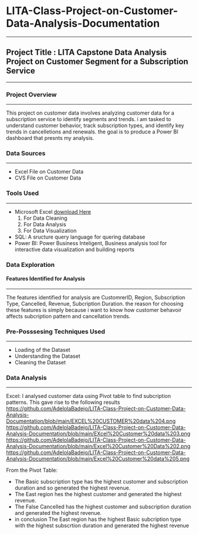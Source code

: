 # LITA-Class-Project-on-Customer-Data-Analysis-Documentation
---
## Project Title : LITA Capstone Data Analysis Project on Customer Segment for a Subscription Service
---
### Project Overview
---
This project on customer data involves analyzing customer data for a subscription service to identify segments and trends.
i am tasked to understand customer behavior, track subscription types, and identify key trends in cancelletions and renewals.
the goal is to produce a Power BI dashboard that presnts my analysis.

### Data Sources
---
- Excel File on Customer Data
- CVS File on Customer Data

### Tools Used
---
- Microsoft Excel [download Here](https://www.microsoft.com)
    1. For Data Cleaning
    2. For Data Analysis
    3. For Data Visualization
- SQL: A sructure query language for quering database
- Power BI: Power Business Inteligent, Business analysis tool for interactive data visualization and building reports

### Data Exploration
#### Features Identified for Analysis 
---
The features identified for analysis are CustomrerID, Region, Subscription Type, Cancelled, Revenue, Subcription Duration.
the reason for choosing these features is simply because i want to know how customer behavoir affects subcription pattern and
cancellation trends.

### Pre-Posssesing Techniques Used
---
- Loading of the Dataset
- Understanding the Dataset
- Cleaning the Dataset

### Data Analysis
---
Excel: I analysed customer data using Pivot table to find subcription patterns. This gave rise to the following results
https://github.com/AdelolaBadejo/LITA-Class-Project-on-Customer-Data-Analysis-Documentation/blob/main/EXCEL%20CUSTOMER%20data%204.png
https://github.com/AdelolaBadejo/LITA-Class-Project-on-Customer-Data-Analysis-Documentation/blob/main/EXcel%20Customer%20data%203.png
https://github.com/AdelolaBadejo/LITA-Class-Project-on-Customer-Data-Analysis-Documentation/blob/main/Excel%20Customer%20Data%202.png
https://github.com/AdelolaBadejo/LITA-Class-Project-on-Customer-Data-Analysis-Documentation/blob/main/Excel%20Customer%20data%205.png

From the Pivot Table: 
- The Basic subscription type has the highest customer and subscription duration and so generated the highest revenue.
- The East region hes the highest customer and generated the highest revenue.
- The False Cancelled has the highest customer and subscription duration and generated the highest revenue.
- in conclusion The East region has the highest Basic subcription type with the highest subscrtion duration and generated the highest revenue
